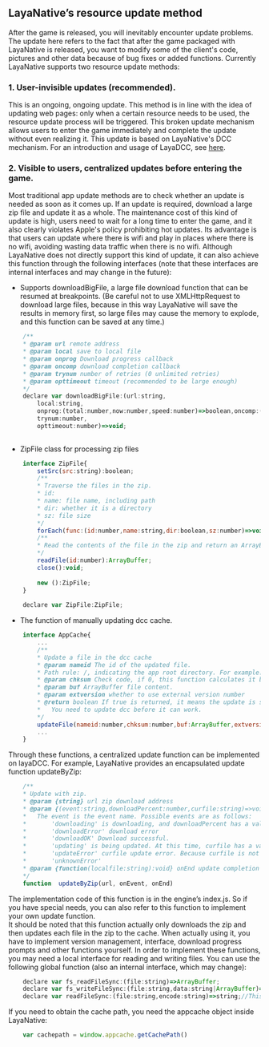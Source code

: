 ## LayaNative’s resource update method
After the game is released, you will inevitably encounter update problems. The update here refers to the fact that after the game packaged with LayaNative is released, you want to modify some of the client's code, pictures and other data because of bug fixes or added functions.
Currently LayaNative supports two resource update methods:

### 1. User-invisible updates (recommended).

This is an ongoing, ongoing update. This method is in line with the idea of ​​updating web pages: only when a certain resource needs to be used, the resource update process will be triggered. This broken update mechanism allows users to enter the game immediately and complete the update without even realizing it.
This update is based on LayaNative's DCC mechanism. For an introduction and usage of LayaDCC, see [here](../LayaDcc_Tool/readme.md).

### 2. Visible to users, centralized updates before entering the game.

Most traditional app update methods are to check whether an update is needed as soon as it comes up. If an update is required, download a large zip file and update it as a whole. The maintenance cost of this kind of update is high, users need to wait for a long time to enter the game, and it also clearly violates Apple's policy prohibiting hot updates. Its advantage is that users can update where there is wifi and play in places where there is no wifi, avoiding wasting data traffic when there is no wifi.
Although LayaNative does not directly support this kind of update, it can also achieve this function through the following interfaces (note that these interfaces are internal interfaces and may change in the future):
* Supports downloadBigFile, a large file download function that can be resumed at breakpoints. (Be careful not to use XMLHttpRequest to download large files, because in this way LayaNative will save the results in memory first, so large files may cause the memory to explode, and this function can be saved at any time.)

```javascript
	/**
	* @param url remote address
	* @param local save to local file
	* @param onprog Download progress callback
	* @param oncomp download completion callback
	* @param trynum number of retries (0 unlimited retries)
	* @param opttimeout timeout (recommended to be large enough)
	*/
	declare var downloadBigFile:(url:string,
    	local:string,
    	onprog:(total:number,now:number,speed:number)=>boolean,oncomp:(curlret:number, httpret:number)=>void,
    	trynum:number,
    	opttimeout:number)=>void;
    
```
* ZipFile class for processing zip files

```javascript
	interface ZipFile{
    	setSrc(src:string):boolean;
    	/**
    	* Traverse the files in the zip.
    	* id:
    	* name: file name, including path
    	* dir: whether it is a directory
    	* sz: file size
    	*/
    	forEach(func:(id:number,name:string,dir:boolean,sz:number)=>void):void;
    	/**
    	* Read the contents of the file in the zip and return an ArrayBuffer
    	*/
    	readFile(id:number):ArrayBuffer;
    	close():void;
   	 
    	new ():ZipFile;
	}
    
	declare var ZipFile:ZipFile;    
```
* The function of manually updating dcc cache.

```javascript
	interface AppCache{
    	...
    	/**
    	* Update a file in the dcc cache
    	* @param nameid The id of the updated file.
    	* Path rule: /, indicating the app root directory. For example: hashstr('/index.html'), do not take parameters. If you take parameters - hashstr('/aa/bb.html?ff=2'), no one will be able to find this file.
    	* @param chksum Check code, if 0, this function calculates it by itself. If it is external version control, this is the version number after hashstr.
    	* @param buf ArrayBuffer file content.
    	* @param extversion whether to use external version number
    	* @return boolean If true is returned, it means the update is successful, otherwise, it means the check code is inconsistent, that is
    	*  	You need to update dcc before it can work.
    	*/
    	updateFile(nameid:number,chksum:number,buf:ArrayBuffer,extversion:boolean):boolean;   	 
    	...
	}
```

Through these functions, a centralized update function can be implemented on layaDCC. For example, LayaNative provides an encapsulated update function updateByZip:
​    
```javascript
	/**
	* Update with zip.
	* @param {string} url zip download address
	* @param {(event:string,downloadPercent:number,curfile:string)=>void} onEvent event callback.
	*  	The event is the event name. Possible events are as follows:
	*      	'downloading' is downloading, and downloadPercent has a value at this time.
	*      	'downloadError' download error
	*      	'downloadOK' Download successful.
	*      	'updating' is being updated. At this time, curfile has a value, indicating the file being updated.
	*      	'updateError' curfile update error. Because curfile is not in the dcc list, or the file content is inconsistent with the dcc content. A small number of update errors can be ignored because they will still be downloaded during actual use.
	*      	'unknownError'
	* @param {function(localfile:string):void} onEnd update completion callback
	*/
	function  updateByZip(url, onEvent, onEnd)
```
The implementation code of this function is in the engine’s index.js. So if you have special needs, you can also refer to this function to implement your own update function.
​    
It should be noted that this function actually only downloads the zip and then updates each file in the zip to the cache. When actually using it, you have to implement version management, interface, download progress prompts and other functions yourself. In order to implement these functions, you may need a local interface for reading and writing files. You can use the following global function (also an internal interface, which may change):
​    
```javascript
	declare var fs_readFileSync:(file:string)=>ArrayBuffer;    
	declare var fs_writeFileSync:(file:string,data:string|ArrayBuffer)=>boolean;
	declare var readFileSync:(file:string,encode:string)=>string;//This directly returns a string.
```
If you need to obtain the cache path, you need the appcache object inside LayaNative:
​    
```javascript
 	var cachepath = window.appcache.getCachePath()
```



